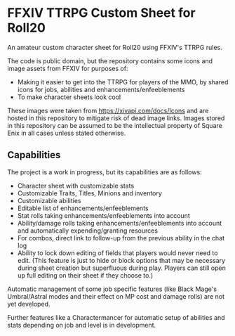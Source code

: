 # FFXIV TTRPG Custom Sheet for Roll20

An amateur custom character sheet for Roll20 using FFXIV's TTRPG rules.

The code is public domain, but the repository contains some icons and image assets from FFXIV for purposes of:

* Making it easier to get into the TTRPG for players of the MMO, by shared icons for jobs, abilities and enhancements/enfeeblements
* To make character sheets look cool

These images were taken from https://xivapi.com/docs/Icons and are hosted in this repository to mitigate risk of dead image links. Images stored in this repository can be assumed to be the intellectual property of Square Enix in all cases unless stated otherwise.

## Capabilities

The project is a work in progress, but its capabilities are as follows:

* Character sheet with customizable stats
* Customizable Traits, Titles, Minions and inventory
* Customizable abilities
* Editable list of enhancements/enfeeblements
* Stat rolls taking enhancements/enfeeblements into account
* Ability/damage rolls taking enhancements/enfeeblements into account and automatically expending/granting resources
* For combos, direct link to follow-up from the previous ability in the chat log
* Ability to lock down editing of fields that players would never need to edit. (This feature is just to hide or block options that may be necessary during sheet creation but superfluous during play. Players can still open up full editing on their sheet if they choose to.)

Automatic management of some job specific features (like Black Mage's Umbral/Astral modes and their effect on MP cost and damage rolls) are not yet developed.

Further features like a Charactermancer for automatic setup of abilities and stats depending on job and level is in development.
